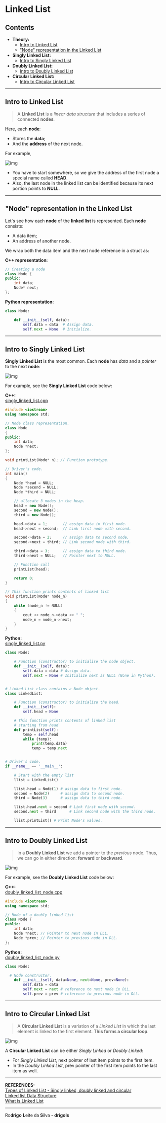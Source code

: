 # Linked List

## Contents

 - **Theory:**
   - [Intro to Linked List](#intro-to-ll)
   - ["Node" representation in the Linked List](#node-representation)
 - **Singly Linked List:**
   - [Intro to Singly Linked List](#intro-to-sll)
 - **Doubly Linked List:**
   - [Intro to Doubly Linked List](#intro-to-dll)
 - **Circular Linked List:**
   - [Intro to Circular Linked List](#intro-to-cll)

---

<div id="intro-to-ll"></div>

## Intro to Linked List

> A **Linked List** is a *linear data structure* that includes a series of connected **nodes**.

Here, each **node**:

 - Stores the **data**;
 - And the **address** of the next node.

For example,

![img](images/intro-linked-list.png)  

 - You have to start somewhere, so we give the address of the first node a special name called **HEAD**.
 - Also, the last node in the linked list can be identified because its next portion points to **NULL**.

---

<div id="node-representation"></div>

## "Node" representation in the Linked List

Let's see how each **node** of the **linked list** is represented. Each **node** consists:

 - A data item;
 - An address of another node.

We wrap both the data item and the next node reference in a struct as:

**C++ representation:**  
```cpp
// Creating a node
class Node {
public:
    int data;
    Node* next;
};
```

**Python representation:**  
```python
class Node:

    def __init__(self, data):
        self.data = data  # Assign data.
        self.next = None  # Initialize.
```

---

<div id="intro-to-sll"></div>

## Intro to Singly Linked List

**Singly Linked List** is the most common. Each **node** has *data* and a *pointer* to the next **node**:

![img](images/intro-linked-list.png)

For example, see the **Singly Linked List** code below:

**C++:**  
[singly_linked_list.cpp](src/singly_linked_list.cpp)
```cpp
#include <iostream>
using namespace std;

// Node class representation.
class Node
{
public:
    int data;
    Node *next;
};

void printList(Node* n); // Function prototype.

// Driver's code.
int main()
{
    Node *head = NULL;
    Node *second = NULL;
    Node *third = NULL;

    // allocate 3 nodes in the heap.
    head = new Node();
    second = new Node();
    third = new Node();

    head->data = 1;       // assign data in first node.
    head->next = second;  // Link first node with second.

    second->data = 2;     // assign data to second node.
    second->next = third; // Link second node with third.

    third->data = 3;      // assign data to third node.
    third->next = NULL;   // Pointer next to NULL.

    // Function call
    printList(head);

    return 0;
}

// This function prints contents of linked list
void printList(Node* node_n)
{
    while (node_n != NULL)
    {
        cout << node_n->data << " ";
        node_n = node_n->next;
    }
}
```

**Python:**  
[singly_linked_list.py](src/singly_linked_list.py)
```python
class Node:

	# Function (constructor) to initialise the node object.
	def __init__(self, data):
		self.data = data # Assign data.
		self.next = None # Initialize next as NULL (None in Python).


# Linked List class contains a Node object.
class LinkedList:

	# Function (constructor) to initialize the head.
	def __init__(self):
		self.head = None

	# This function prints contents of linked list
	# starting from head
	def printList(self):
		temp = self.head
		while (temp):
			print(temp.data)
			temp = temp.next


# Driver's code.
if __name__ == '__main__':

	# Start with the empty list
	llist = LinkedList()

	llist.head = Node(1) # assign data to first node.
	second = Node(2)     # assign data to second node.
	third = Node(3)      # assign data to third node.

	llist.head.next = second # Link first node with second.
	second.next = third      # Link second node with the third node.

	llist.printList() # Print Node's values.
```

---

<div id="intro-to-dll"></div>

## Intro to Doubly Linked List

> In a **Doubly Linked List** we add a pointer to the *previous* node. Thus, we can go in either direction: **forward** or **backward**.

![img](images/DLL1.png)  

For example, see the **Doubly Linked List** code below:

**C++:**  
[doubly_linked_list_node.cpp](src/doubly_linked_list_node.cpp)
```cpp
#include <iostream>
using namespace std;

// Node of a doubly linked list
class Node {
public:
    int data;
    Node *next; // Pointer to next node in DLL.
    Node *prev; // Pointer to previous node in DLL.
};
```

**Python:**  
[doubly_linked_list_node.py](src/doubly_linked_list_node.py)
```python
class Node:

  # Node constructor.
	def __init__(self, data=None, next=None, prev=None):
		self.data = data
		self.next = next # reference to next node in DLL.
		self.prev = prev # reference to previous node in DLL.
```

---

<div id="intro-to-cll"></div>

## Intro to Circular Linked List

> A **Circular Linked List** is a variation of a *Linked List* in which the last element is linked to the first element. **This forms a circular loop**.

![img](images/circular-linked-list.webp)  

A **Circular Linked List** can be either *Singly Linked* or *Doubly Linked*:

 - For *Singly Linked List*, next pointer of last item points to the first item.
 - In the *Doubly Linked List*, prev pointer of the first item points to the last item as well.

---

**REFERENCES:**  
[Types of Linked List - Singly linked, doubly linked and circular](https://www.programiz.com/dsa/linked-list-types)  
[Linked list Data Structure](https://www.programiz.com/dsa/linked-list)  
[What is Linked List](https://www.geeksforgeeks.org/what-is-linked-list//)  

---

Ro**drigo** **L**eite da **S**ilva - **drigols**
